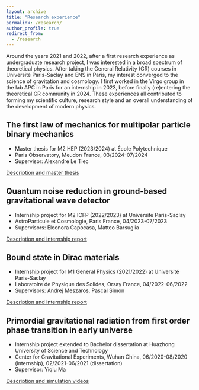 ```yaml
---
layout: archive
title: "Research experience"
permalink: /research/
author_profile: true
redirect_from:
  - /research
---
```


Around the years 2021 and 2022, after a first research experience as undergraduate research project, I was interested in a broad spectrum of theoretical physics. After taking the General Relativity (GR) courses in Université Paris-Saclay and ENS in Paris, my interest converged to the science of gravitation and cosmology. I first worked in the Virgo group in the lab APC in Paris for an internship in 2023, before finally (re)entering the theoretical GR community in 2024. These experiences all contributed to forming my scientific culture, research style and an overall understanding of the development of modern physics. 

## The first law of mechanics for multipolar particle binary mechanics
- Master thesis for M2 HEP (2023/2024) at École Polytechnique
- Paris Observatory, Meudon France, 03/2024-07/2024
- Supervisor: Alexandre Le Tiec

[Description and master thesis](/research/FirstLaw/)

## Quantum noise reduction in ground-based gravitational wave detector
- Internship project for M2 ICFP (2022/2023) at Université Paris-Saclay
- AstroParticule et Cosmologie, Paris France, 04/2023-07/2023
- Supervisors: Eleonora Capocasa, Matteo Barsuglia

[Description and internship report](/research/QuantumNoise/)

## Bound state in Dirac materials
- Internship project for M1 General Physics (2021/2022) at Université Paris-Saclay
- Laboratoire de Physique des Solides, Orsay France, 04/2022-06/2022
- Supervisors: Andrej Meszaros, Pascal Simon

[Description and internship report](/research/BoundState/)

## Primordial gravitational radiation from first order phase transition in early universe
- Internship project extended to Bachelor dissertation at Huazhong University of Science and Technology
- Center for Gravitational Experiments, Wuhan China, 06/2020-08/2020 (internship), 02/2021-06/2021 (dissertation)
- Supervisor: Yiqiu Ma

[Description and simulation videos](/research/bubble/)
